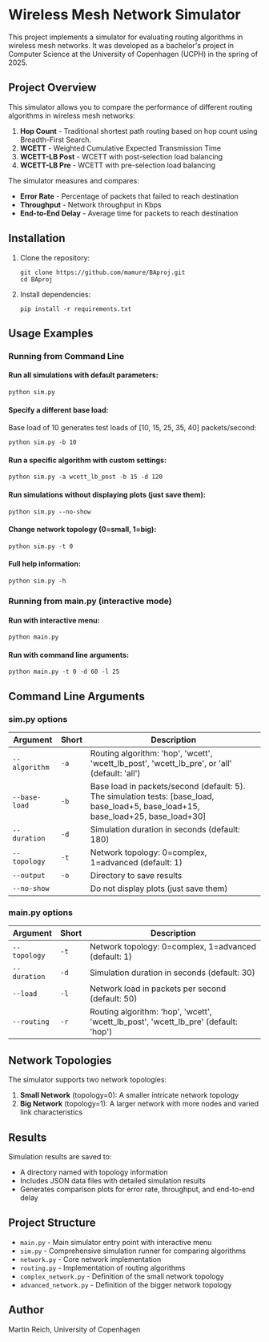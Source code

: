 # Wireless Mesh Network Simulator

This project implements a simulator for evaluating routing algorithms in wireless mesh networks. It was developed as a bachelor's project in Computer Science at the University of Copenhagen (UCPH) in the spring of 2025.

## Project Overview

This simulator allows you to compare the performance of different routing algorithms in wireless mesh networks:

1. **Hop Count** - Traditional shortest path routing based on hop count using Breadth-First Search.
2. **WCETT** - Weighted Cumulative Expected Transmission Time
3. **WCETT-LB Post** - WCETT with post-selection load balancing
4. **WCETT-LB Pre** - WCETT with pre-selection load balancing

The simulator measures and compares:
- **Error Rate** - Percentage of packets that failed to reach destination
- **Throughput** - Network throughput in Kbps
- **End-to-End Delay** - Average time for packets to reach destination

## Installation

1. Clone the repository:
   ```
   git clone https://github.com/mamure/BAproj.git
   cd BAproj
   ```

2. Install dependencies:
   ```
   pip install -r requirements.txt
   ```

## Usage Examples

### Running from Command Line

#### Run all simulations with default parameters:
```
python sim.py
```

#### Specify a different base load:
Base load of 10 generates test loads of [10, 15, 25, 35, 40] packets/second:
```
python sim.py -b 10
```

#### Run a specific algorithm with custom settings:
```
python sim.py -a wcett_lb_post -b 15 -d 120
```

#### Run simulations without displaying plots (just save them):
```
python sim.py --no-show
```

#### Change network topology (0=small, 1=big):
```
python sim.py -t 0
```

#### Full help information:
```
python sim.py -h
```

### Running from main.py (interactive mode)

#### Run with interactive menu:
```
python main.py
```

#### Run with command line arguments:
```
python main.py -t 0 -d 60 -l 25
```

## Command Line Arguments

### sim.py options

| Argument | Short | Description |
| --- | --- | --- |
| `--algorithm` | `-a` | Routing algorithm: 'hop', 'wcett', 'wcett_lb_post', 'wcett_lb_pre', or 'all' (default: 'all') |
| `--base-load` | `-b` | Base load in packets/second (default: 5). The simulation tests: [base_load, base_load+5, base_load+15, base_load+25, base_load+30] |
| `--duration` | `-d` | Simulation duration in seconds (default: 180) |
| `--topology` | `-t` | Network topology: 0=complex, 1=advanced (default: 1) |
| `--output` | `-o` | Directory to save results |
| `--no-show` | | Do not display plots (just save them) |

### main.py options

| Argument | Short | Description |
| --- | --- | --- |
| `--topology` | `-t` | Network topology: 0=complex, 1=advanced (default: 1) |
| `--duration` | `-d` | Simulation duration in seconds (default: 30) |
| `--load` | `-l` | Network load in packets per second (default: 50) |
| `--routing` | `-r` | Routing algorithm: 'hop', 'wcett', 'wcett_lb_post', 'wcett_lb_pre' (default: 'hop') |

## Network Topologies

The simulator supports two network topologies:

1. **Small Network** (topology=0): A smaller intricate network topology
2. **Big Network** (topology=1): A larger network with more nodes and varied link characteristics

## Results

Simulation results are saved to:
- A directory named with topology information
- Includes JSON data files with detailed simulation results
- Generates comparison plots for error rate, throughput, and end-to-end delay

## Project Structure

- `main.py` - Main simulator entry point with interactive menu
- `sim.py` - Comprehensive simulation runner for comparing algorithms
- `network.py` - Core network implementation
- `routing.py` - Implementation of routing algorithms
- `complex_network.py` - Definition of the small network topology
- `advanced_network.py` - Definition of the bigger network topology

## Author

Martin Reich, University of Copenhagen
